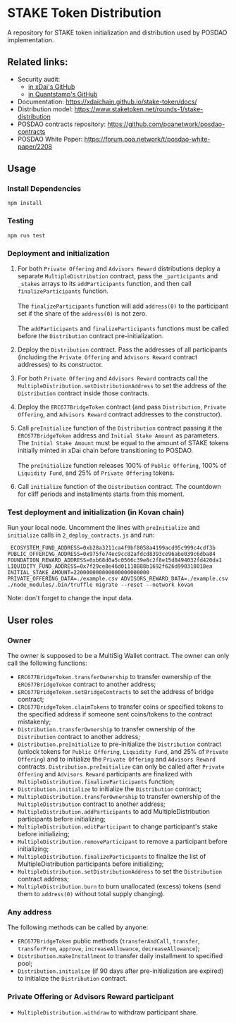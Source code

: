 # STAKE Token Distribution
A repository for STAKE token initialization and distribution used by POSDAO implementation.

## Related links:
- Security audit: 
  - [in xDai's GitHub](https://github.com/xdaichain/stake-token/blob/master/audit/Quantstamp/DPOS%20token-Audit%20Final%20Report.pdf)
  - [in Quantstamp's GitHub](https://github.com/quantstamp/DPOS-token-review)
- Documentation: https://xdaichain.github.io/stake-token/docs/
- Distribution model: https://www.staketoken.net/rounds-1/stake-distribution
- POSDAO contracts repository: https://github.com/poanetwork/posdao-contracts
- POSDAO White Paper: https://forum.poa.network/t/posdao-white-paper/2208

## Usage
### Install Dependencies
```
npm install
```
### Testing
```
npm run test
```

### Deployment and initialization

1. For both `Private Offering` and `Advisors Reward` distributions deploy a separate `MultipleDistribution` contract, pass the `_participants` and `_stakes` arrays to its `addParticipants` function, and then call `finalizeParticipants` function. \
\
The `finalizeParticipants` function will add `address(0)` to the participant set if the share of the `address(0)` is not zero.\
\
The `addParticipants` and `finalizeParticipants` functions must be called before the `Distribution` contract pre-initialization.

2. Deploy the `Distribution` contract. Pass the addresses of all participants (including the `Private Offering` and `Advisors Reward` contract addresses) to its constructor.

3. For both `Private Offering` and `Advisors Reward` contracts call the `MultipleDistribution.setDistributionAddress` to set the address of the `Distribution` contract inside those contracts.

4. Deploy the `ERC677BridgeToken` contract (and pass `Distribution`, `Private Offering`, and `Advisors Reward` contract addresses to the constructor).

5. Call `preInitialize` function of the `Distribution` contract passing it the `ERC677BridgeToken` address and `Initial Stake Amount` as parameters. The `Initial Stake Amount` must be equal to the amount of STAKE tokens initially minted in xDai chain before transitioning to POSDAO. \
\
The `preInitialize` function releases 100% of `Public Offering`, 100% of `Liquidity Fund`, and 25% of `Private Offering` tokens.

6. Call `initialize` function of the `Distribution` contract. The countdown for cliff periods and installments starts from this moment.

### Test deployment and initialization (in Kovan chain)
Run your local node.
Uncomment the lines with `preInitialize` and `initialize` calls in `2_deploy_contracts.js` and run:
```
 ECOSYSTEM_FUND_ADDRESS=0xb28a3211ca4f9bf8058a4199acd95c999c4cdf3b PUBLIC_OFFERING_ADDRESS=0x975fe74ec9cc82afdcd8393ce96abe039c6dba84 FOUNDATION_REWARD_ADDRESS=0xb68d0a5c0566c39e8c2f8e15d8494032fd420da1 LIQUIDITY_FUND_ADDRESS=0x7f29ce8e46d01118888b1692f626d990318018ea INITIAL_STAKE_AMOUNT=220000000000000000000000 PRIVATE_OFFERING_DATA=./example.csv ADVISORS_REWARD_DATA=./example.csv ./node_modules/.bin/truffle migrate --reset --network kovan
```
Note: don't forget to change the input data.

## User roles

### Owner

The owner is supposed to be a MultiSig Wallet contract. The owner can only call the following functions:

- `ERC677BridgeToken.transferOwnership` to transfer ownership of the `ERC677BridgeToken` contract to another address;
- `ERC677BridgeToken.setBridgeContracts` to set the address of bridge contract;
- `ERC677BridgeToken.claimTokens` to transfer coins or specified tokens to the specified address if someone sent coins/tokens to the contract mistakenly;
- `Distribution.transferOwnership` to transfer ownership of the `Distribution` contract to another address;
- `Distribution.preInitialize` to pre-initialize the `Distribution` contract (unlock tokens for `Public Offering`, `Liquidity Fund`, and 25% of `Private Offering`) and to initialize the `Private Offering` and `Advisors Reward` contracts. `Distribution.preInitialize` can only be called after `Private Offering` and `Advisors Reward` participants are finalized with `MultipleDistribution.finalizeParticipants` function;
- `Distribution.initialize` to initialize the `Distribution` contract;
- `MultipleDistribution.transferOwnership` to transfer ownership of the `MultipleDistribution` contract to another address;
- `MultipleDistribution.addParticipants` to add MultipleDistribution participants before initializing;
- `MultipleDistribution.editParticipant` to change participant's stake before initializing;
- `MultipleDistribution.removeParticipant` to remove a participant before initializing;
- `MultipleDistribution.finalizeParticipants` to finalize the list of MultipleDistribution participants before initializing;
- `MultipleDistribution.setDistributionAddress` to set the `Distribution` contract address;
- `MultipleDistribution.burn` to burn unallocated (excess) tokens (send them to `address(0)` without total supply changing).

### Any address

The following methods can be called by anyone:

- `ERC677BridgeToken` public methods (`transferAndCall`, `transfer`, `transferFrom`, `approve`, `increaseAllowance`, `decreaseAllowance`);
- `Distribution.makeInstallment` to transfer daily installment to specified pool;
- `Distribution.initialize` (if 90 days after pre-initialization are expired) to initialize the `Distribution` contract.

### Private Offering or Advisors Reward participant

- `MultipleDistribution.withdraw` to withdraw participant share.
